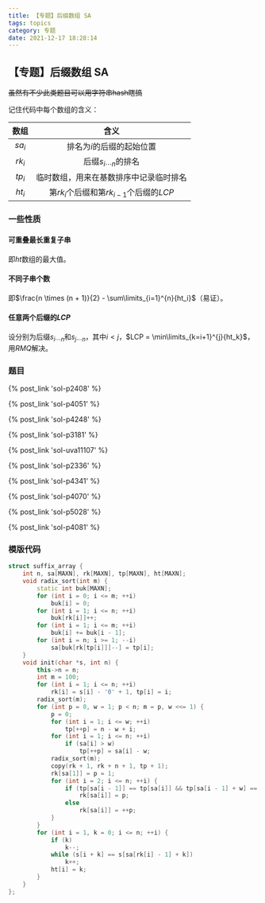 ```yaml
---
title: 【专题】后缀数组 SA
tags: topics
category: 专题
date: 2021-12-17 18:28:14
---
```


## 【专题】后缀数组 SA

~~虽然有不少此类题目可以用字符串hash瞎搞~~

记住代码中每个数组的含义：

| 数组 | 含义 |
| :-: | :-: |
| $sa_i$ | 排名为$i$的后缀的起始位置 |
| $rk_i$ | 后缀$s_{i \cdots n}$的排名 |
| $tp_i$ | 临时数组，用来在基数排序中记录临时排名 |
| $ht_i$ | 第$rk_i$个后缀和第$rk_{i-1}$个后缀的$LCP$ |

<!-- more -->
### 一些性质

#### 可重叠最长重复子串

即$ht$数组的最大值。

#### 不同子串个数

即$\frac{n \times (n + 1)}{2} - \sum\limits_{i=1}^{n}{ht_i}$（易证）。

#### 任意两个后缀的$LCP$

设分别为后缀$s_{i \cdots n}$和$s_{j \cdots n}$，其中$i \lt j$，$LCP = \min\limits_{k=i+1}^{j}{ht_k}$，用$RMQ$解决。

### 题目

{% post_link 'sol-p2408' %} </br>

{% post_link 'sol-p4051' %} </br>

{% post_link 'sol-p4248' %} </br>

{% post_link 'sol-p3181' %} </br>

{% post_link 'sol-uva11107' %} </br>

{% post_link 'sol-p2336' %} </br>

{% post_link 'sol-p4341' %} </br>

{% post_link 'sol-p4070' %} </br>

{% post_link 'sol-p5028' %} </br>

{% post_link 'sol-p4081' %}

### 模版代码
```cpp
struct suffix_array {
    int n, sa[MAXN], rk[MAXN], tp[MAXN], ht[MAXN];
    void radix_sort(int m) {
        static int buk[MAXN];
        for (int i = 0; i <= m; ++i)
            buk[i] = 0;
        for (int i = 1; i <= n; ++i)
            buk[rk[i]]++;
        for (int i = 1; i <= m; ++i)
            buk[i] += buk[i - 1];
        for (int i = n; i >= 1; --i)
            sa[buk[rk[tp[i]]]--] = tp[i];
    }
    void init(char *s, int n) {
        this->n = n;
        int m = 100;
        for (int i = 1; i <= n; ++i)
            rk[i] = s[i] - '0' + 1, tp[i] = i;
        radix_sort(m);
        for (int p = 0, w = 1; p < n; m = p, w <<= 1) {
            p = 0;
            for (int i = 1; i <= w; ++i)
                tp[++p] = n - w + i;
            for (int i = 1; i <= n; ++i)
                if (sa[i] > w)
                    tp[++p] = sa[i] - w;
            radix_sort(m);
            copy(rk + 1, rk + n + 1, tp + 1);
            rk[sa[1]] = p = 1;
            for (int i = 2; i <= n; ++i) {
                if (tp[sa[i - 1]] == tp[sa[i]] && tp[sa[i - 1] + w] == tp[sa[i] + w])
                    rk[sa[i]] = p;
                else
                    rk[sa[i]] = ++p;
            }
        }
        for (int i = 1, k = 0; i <= n; ++i) {
            if (k)
                k--;
            while (s[i + k] == s[sa[rk[i] - 1] + k])
                k++;
            ht[i] = k;
        }
    }
};
```